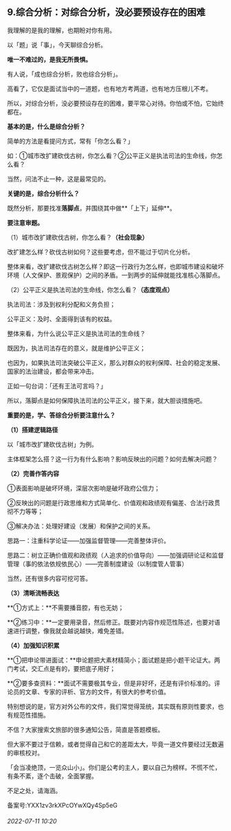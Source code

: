 ## 9.综合分析：对综合分析，没必要预设存在的困难
我理解的是我的理解，也期盼对你有用。


以「题」说「事」，今天聊综合分析。


**唯一不难过的，是我无所畏惧。**


有人说，「成也综合分析，败也综合分析」。


高看了，它仅是面试当中的一道题，也有地方考两道，也有地方压根儿不考。


所以，对综合分析，没必要预设存在的困难，要平常心对待。你怕或不怕，它始终都在。


**基本的是，什么是综合分析？**


简单的方法是看提问方式，常有「你怎么看？」


如：①城市改扩建砍伐古树，你怎么看？②公平正义是执法司法的生命线，你怎么看？


当然，问法不止一种，这是最常见的。


**关键的是，综合分析什么？**


既然分析，那要找准**落脚点**，并围绕其中做**「上下」延伸**。


**要注意审题。**


（1）城市改扩建砍伐古树，你怎么看？**（社会现象）**


改扩建怎么样？砍伐古树如何？这些要考虑，但不能过于切片化分析。


整体来看，改扩建砍伐古树怎么样？即这一行政行为怎么样，也即城市建设和破坏环境（人文保护、景观保护）之间的矛盾。一到两步的延伸就能找准核心落脚点。


（2）公平正义是执法司法的生命线，你怎么看？**（态度观点）**


执法司法：涉及到权利分配和义务负担；


公平正义：及时、全面得到该有的权益。


整体来看，为什么说公平正义是执法司法的生命线？


既因为，执法司法存在的意义，就是维护公平正义；


也因为，如果执法司法突破公平正义，那么对群众的权利保障、社会的稳定发展、国家的法治建设，都会带来冲击。


正如一句台词：「还有王法可言吗？」


所以，落脚点是如何保障执法司法的公平正义，接下来，就大胆谈措施吧。


**重要的是，学、答综合分析要注意什么？**


**（1）搭建逻辑路径**


以「城市改扩建砍伐古树」为例。


主体框架怎么搭？这一行为有什么影响？影响反映出的问题？如何去解决问题？


**（2）完善作答内容**


①表面影响是破坏环境，深层次影响是破坏政府公信力；


②反映出的问题是行政思维和方式简单化、价值观和政绩观有偏差、合法行政贯彻不力等等；


③解决办法：处理好建设（发展）和保护之间的关系。


思路一：注重科学论证——加强监督管理——完善整体评价。


思路二：树立正确价值观和政绩观（人追求的价值导向）——加强调研论证和监督管理（事的依法依规依民心）——完善制度建设（以制度管人管事）


当然，还有很多内容可挖可答。


**（3）清晰流畅表达**


**①方式上：**不需要播音腔，有也无妨；


**②练习中：**一定要用录音，然后修正。既要对内容作规范性陈述，也要对语速进行调整，像我就会越说越快，难免差错。 


**（4）加强知识积累**


**①把申论带进面试：**申论题把大素材精简小；面试题是把小题干论证大。两门考试，交汇点是有的，要把底子用好；


**②要多查资料：**面试不需要极其专业，但是非好坏，还是有评价标准的。评论员的文章、专家的评析、官方的文件，有很大的参考价值。


特别想说的是，官方对外公布的文件，我们常觉得笼统，其实既有原则性要求，也有规范性措施。


不信？大家搜索文旅部的很多通知公告，简直是答题模板。


但大家不要过于信赖，或者觉得自己和它的差距太大，毕竟一道文件要经过无数遍的审核校对。


「会当凌绝顶，一览众山小」。你们是公考的主人，要以自己为榜样。不慌不忙，有条不紊，逐个击破，全面掌握。


不足之处，请海涵。


备案号:YXX1zv3rkXPcOYwXQy4Sp5eG


###### 2022-07-11 10:20
